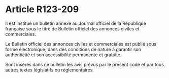 # Article R123-209

<p>Il est institué un bulletin annexe au Journal officiel de la République française sous le titre de Bulletin officiel des annonces civiles et commerciales.</p><p>Le Bulletin officiel des annonces civiles et commerciales est publié sous forme électronique, dans des conditions de nature à garantir son authenticité et son accessibilité permanente et gratuite.</p><p>Sont insérés dans ce bulletin les avis prévus par le présent code et par tous autres textes législatifs ou réglementaires.</p>